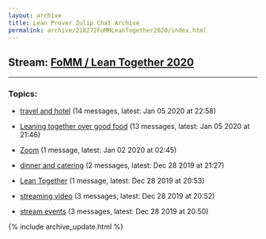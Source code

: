 ```yaml
---
layout: archive
title: Lean Prover Zulip Chat Archive
permalink: archive/218272FoMMLeanTogether2020/index.html
---
```


## Stream: [FoMM / Lean Together 2020](https://leanprover-community.github.io/archive/218272FoMMLeanTogether2020/index.html)
---

### Topics:

* [travel and hotel](81662travelandhotel.html) (14 messages, latest: Jan 05 2020 at 22:58)

* [Leaning together over good food](00462Leaningtogetherovergoodfood.html) (13 messages, latest: Jan 05 2020 at 21:46)

* [Zoom](71430Zoom.html) (1 message, latest: Jan 02 2020 at 02:45)

* [dinner and catering](71041dinnerandcatering.html) (2 messages, latest: Dec 28 2019 at 21:27)

* [Lean Together](47203LeanTogether.html) (1 message, latest: Dec 28 2019 at 20:53)

* [streaming video](82274streamingvideo.html) (3 messages, latest: Dec 28 2019 at 20:52)

* [stream events](95106streamevents.html) (3 messages, latest: Dec 28 2019 at 20:50)


{% include archive_update.html %}
